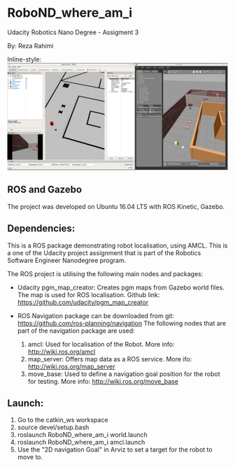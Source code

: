 # RoboND_where_am_i
Udacity Robotics Nano Degree - Assigment 3

By: Reza Rahimi


Inline-style: 
![alt text](screenshots/rviz_amcl.png "Screenshot, Rviz on left, Gazebo on right")


## ROS and Gazebo

The project was developed on Ubuntu 16.04 LTS with ROS Kinetic, Gazebo. 

## Dependencies:

This is a ROS package demonstrating robot localisation, using AMCL. This is a one of the Udacity project assignment that is part of the Robotics Software Engineer Nanodegree program.  

The ROS project is utilising the following main nodes and packages: 

- Udacity pgm_map_creator: Creates pgm maps from Gazebo world files. The map is used for ROS localisation. Github link: https://github.com/udacity/pgm_map_creator

- ROS Navigation package can be downloaded from git: https://github.com/ros-planning/navigation
  The following nodes that are part of the navigation package are used: 
  
  1. amcl: Used for localisation of the Robot. More info: http://wiki.ros.org/amcl
  2. map_server: Offers map data as a ROS service. More ifo: http://wiki.ros.org/map_server
  3. move_base: Used to define a navigation goal position for the robot for testing. More info: http://wiki.ros.org/move_base
  

## Launch:

1. Go to the catkin_ws workspace
2. source devel/setup.bash
3. roslaunch RoboND_where_am_i world.launch
4. roslaunch RoboND_where_am_i amcl.launch
5. Use the "2D navigation Goal" in Arviz to set a target for the robot to move to. 
  



